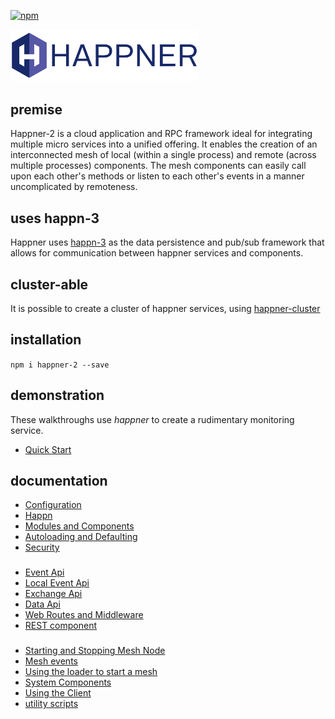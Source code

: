 [![npm](https://img.shields.io/npm/v/happner-2.svg)](https://www.npmjs.com/package/happner-2)

<img src="https://raw.githubusercontent.com/happner/happner-website/master/images/HAPPNER%20Logo.png" width="300"></img>

## premise

Happner-2 is a cloud application and RPC framework ideal for integrating multiple micro services into a unified offering. It enables the creation of an interconnected mesh of local (within a single process) and remote (across multiple processes) components. The mesh components can easily call upon each other's methods or listen to each other's events in a manner uncomplicated by remoteness.

## uses happn-3

Happner uses [happn-3](https://github.com/happner/happner-suite/tree/develop/packages/happn-3) as the data persistence and pub/sub framework that allows for communication between happner services and components.

## cluster-able

It is possible to create a cluster of happner services, using [happner-cluster](https://github.com/happner/happner-suite/tree/develop/packages/happner-cluster)

## installation

`npm i happner-2 --save`

## demonstration

These walkthroughs use *happner* to create a rudimentary monitoring service.

* [Quick Start](https://github.com/happner/happner-suite/blob/develop/packages/happner-2/docs/walkthrough/the-basics.md)

## documentation

* [Configuration](https://github.com/happner/happner-suite/blob/develop/packages/happner-2/docs/configuration.md)
* [Happn](https://github.com/happner/happner-suite/blob/develop/packages/happner-2/docs/happn.md)
* [Modules and Components](https://github.com/happner/happner-suite/blob/develop/packages/happner-2/docs/modules.md)
* [Autoloading and Defaulting](https://github.com/happner/happner-suite/blob/develop/packages/happner-2/docs/autoload.md)
* [Security](https://github.com/happner/happner-suite/blob/develop/packages/happner-2/docs/security.md)

###

* [Event Api](https://github.com/happner/happner-suite/blob/develop/packages/happner-2/docs/event.md)
* [Local Event Api](https://github.com/happner/happner-suite/blob/develop/packages/happner-2/docs/local-event.md)
* [Exchange Api](https://github.com/happner/happner-suite/blob/develop/packages/happner-2/docs/exchange.md)
* [Data Api](https://github.com/happner/happner-suite/blob/develop/packages/happner-2/docs/data.md)
* [Web Routes and Middleware](https://github.com/happner/happner-suite/blob/develop/packages/happner-2/docs/webroutes.md)
* [REST component](https://github.com/happner/happner-suite/blob/develop/packages/happner-2/docs/restcomponent.md)

###

* [Starting and Stopping Mesh Node](https://github.com/happner/happner-suite/blob/develop/packages/happner-2/docs/starting.md)
* [Mesh events](https://github.com/happner/happner-suite/blob/develop/packages/happner-2/docs/mesh-events.md)
* [Using the loader to start a mesh](https://github.com/happner/happner-suite/blob/develop/packages/happner-2/docs/loader.md)
* [System Components](https://github.com/happner/happner-suite/blob/develop/packages/happner-2/docs/system.md)
* [Using the Client](https://github.com/happner/happner-suite/blob/develop/packages/happner-2/docs/client.md)
* [utility scripts](https://github.com/happner/happner-suite/blob/develop/packages/happner-2/docs/utility-scripts.md)
